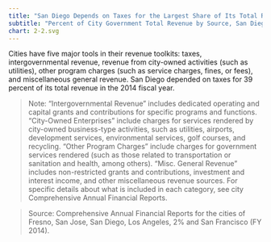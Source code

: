 ```yaml
---
title: "San Diego Depends on Taxes for the Largest Share of Its Total Revenue"
subtitle: "Percent of City Government Total Revenue by Source, San Diego and Select California Cities (FY 2014)"
chart: 2-2.svg
---
```

Cities have five major tools in their revenue toolkits: taxes, intergovernmental revenue, revenue from city-owned activities (such as utilities), other program charges (such as service charges, fines, or fees), and miscellaneous general revenue. San Diego depended on taxes for 39 percent of its total revenue in the 2014 fiscal year.

> Note: “Intergovernmental Revenue” includes dedicated operating and capital grants and contributions
for specific programs and functions. “City-Owned Enterprises” include charges for services rendered by city-owned business-type activities, such as utilities, airports, development services, environmental services, golf courses, and recycling. “Other Program Charges” include charges for government services rendered (such as those related to transportation or sanitation and health, among others). “Misc. General Revenue” includes non-restricted grants and contributions, investment and interest income, and other miscellaneous revenue sources. For specific details about what is included in each category, see city Comprehensive Annual Financial Reports.

> Source: Comprehensive Annual Financial Reports for the cities of Fresno, San Jose, San Diego, Los Angeles, 2% and San Francisco (FY 2014).
